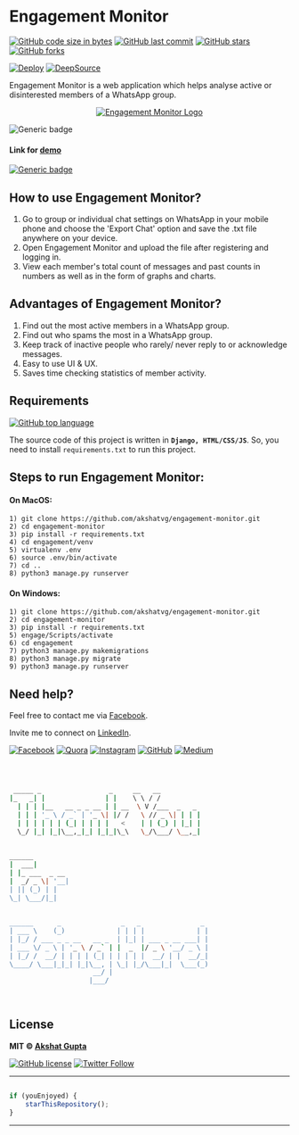 # Engagement Monitor

[![GitHub code size in bytes](https://img.shields.io/github/languages/code-size/akshatvg/engagement-monitor?logo=github&style=social)](https://github.com/akshatvg/) [![GitHub last commit](https://img.shields.io/github/last-commit/akshatvg/engagement-monitor?style=social&logo=git)](https://github.com/akshatvg/) [![GitHub stars](https://img.shields.io/github/stars/akshatvg/engagement-monitor?style=social)](https://github.com/akshatvg/engagement-monitor/stargazers) [![GitHub forks](https://img.shields.io/github/forks/akshatvg/engagement-monitor?style=social&logo=git)](https://github.com/akshatvg/engagement-monitor/network)

[![Deploy](https://www.herokucdn.com/deploy/button.svg)](https://heroku.com/deploy?template=https://ghttps://github.com/unknown-guy-1610/engagement-monitor/) [![DeepSource](https://static.deepsource.io/deepsource-badge-light.svg)](https://deepsource.io/gh/unknown-guy-1610/engagement-monitor/?ref=repository-badge)

Engagement Monitor is a web application which helps analyse active or disinterested members of a WhatsApp group.

<p align="center">
<a href="https://engagement-monitor-cc.herokuapp.com">
<img src="https://github.com/akshatvg/engagement-monitor/blob/master/static/img/Logo.png" alt="Engagement Monitor Logo"/>
</a>
</p>

![Generic badge](https://img.shields.io/badge/Engagement-Monitor-orange) 

#### Link for [demo](https://engagement-monitor-cc.herokuapp.com) 
[![Generic badge](https://img.shields.io/badge/view-demo-orange)](https://engagement-monitor-cc.herokuapp.com)

## How to use Engagement Monitor?
1) Go to group or individual chat settings on WhatsApp in your mobile phone and choose the 'Export Chat' option and save the .txt file anywhere on your device.
2) Open Engagement Monitor and upload the file after registering and logging in.
3) View each member's total count of messages and past counts in numbers as well as in the form of graphs and charts.

## Advantages of Engagement Monitor?
1) Find out the most active members in a WhatsApp group.
2) Find out who spams the most in a WhatsApp group.
3) Keep track of inactive people who rarely/ never reply to or acknowledge messages.
4) Easy to use UI & UX.
5) Saves time checking statistics of member activity.

## Requirements

[![GitHub top language](https://img.shields.io/github/languages/top/akshatvg/engagement-monitor?logo=css&style=social)](https://github.com/akshatvg/)

The source code of this project is written in **`Django, HTML/CSS/JS`**. So, you need to install `requirements.txt` to run this project.

## Steps to run Engagement Monitor:

#### On MacOS:
```
1) git clone https://github.com/akshatvg/engagement-monitor.git
2) cd engagement-monitor
3) pip install -r requirements.txt
4) cd engagement/venv
5) virtualenv .env
6) source .env/bin/activate
7) cd ..
8) python3 manage.py runserver
```

#### On Windows:
```
1) git clone https://github.com/akshatvg/engagement-monitor.git
2) cd engagement-monitor
3) pip install -r requirements.txt
5) engage/Scripts/activate
6) cd engagement
7) python3 manage.py makemigrations
8) python3 manage.py migrate
9) python3 manage.py runserver
```

## Need help?


Feel free to contact me via [Facebook](https://www.facebook.com/akshatvg).

Invite me to connect on [LinkedIn](https://www.linkedin.com/in/akshatvg/).

[![Facebook](https://img.shields.io/badge/Facebook-add-blue.svg?logo=facebook&logoColor=white)](https://www.facebook.com/akshatvg) [![Quora](https://img.shields.io/badge/Quora-ask-red.svg?logo=quora)](https://www.quora.com/profile/Akshat-Gupta-279) [![Instagram](https://img.shields.io/badge/Instagram-follow-purple.svg?logo=instagram&logoColor=white)](https://www.instagram.com/akshatvg/) [![GitHub](https://img.shields.io/badge/Snapchat-add-yellow.svg?logo=snapchat&logoColor=white)](https://www.snapchat.com/add/akshatvg) [![Medium](https://img.shields.io/badge/Medium-follow-black.svg?logo=medium&logoColor=white)](https://medium.com/@akshatvg)


```bash



 _____ _                 _     __   __            
|_   _| |               | |    \ \ / /            
  | | | |__   __ _ _ __ | | __  \ V /___  _   _   
  | | | '_ \ / _` | '_ \| |/ /   \ // _ \| | | |  
  | | | | | | (_| | | | |   <    | | (_) | |_| |  
  \_/ |_| |_|\__,_|_| |_|_|\_\   \_/\___/ \__,_|  
                                                  
                                                  
______                                            
|  ___|                                           
| |_ ___  _ __                                    
|  _/ _ \| '__|                                   
| || (_) | |                                      
\_| \___/|_|                                      
                                                  
                                                  
______      _               _   _               _ 
| ___ \    (_)             | | | |             | |
| |_/ / ___ _ _ __   __ _  | |_| | ___ _ __ ___| |
| ___ \/ _ \ | '_ \ / _` | |  _  |/ _ \ '__/ _ \ |
| |_/ /  __/ | | | | (_| | | | | |  __/ | |  __/_|
\____/ \___|_|_| |_|\__, | \_| |_/\___|_|  \___(_)
                     __/ |                        
                    |___/                         

 


```

## License

**MIT &copy; [Akshat Gupta](https://github.com/akshatvg/engagement-monitor/blob/master/LICENSE)**

[![GitHub license](https://img.shields.io/github/license/akshatvg/engagement-monitor?style=social&logo=github)](https://github.com/akshatvg/engagement-monitor/blob/master/LICENSE) [![Twitter Follow](https://img.shields.io/twitter/follow/akshatvg?style=social)](https://twitter.com/akshatvg)

---------

```javascript

if (youEnjoyed) {
    starThisRepository();
}

```

-----------
